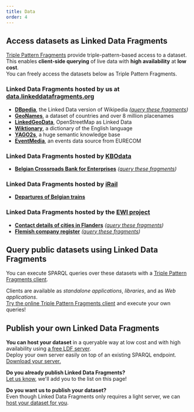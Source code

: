 ```yaml
---
title: Data
order: 4
---
```


## Access datasets as Linked Data Fragments
[Triple Pattern Fragments](/concept/#tpf)
provide triple-pattern-based access to a dataset.
<br>
This enables **client-side querying** of live data with **high availability** at **low cost**.
<br>
You can freely access the datasets below as Triple Pattern Fragments.

### Linked Data Fragments hosted by us at [data.linkeddatafragments.org](http://data.linkeddatafragments.org/)

  - **[DBpedia](http://data.linkeddatafragments.org/dbpedia)**, the Linked Data version of Wikipedia
    _([query these fragments](http://client.linkeddatafragments.org/))_
  - **[GeoNames](http://data.linkeddatafragments.org/geonames)**, a dataset of countries and over 8 million placenames
  - **[LinkedGeoData](http://data.linkeddatafragments.org/linkedgeodata)**, OpenStreetMap as Linked Data
  - **[Wiktionary](http://data.linkeddatafragments.org/wiktionary)**, a dictionary of the English language
  - **[YAGO2s](http://data.linkeddatafragments.org/yago2s)**, a huge semantic knowledge base
  - **[EventMedia](http://data.linkeddatafragments.org/eventmedia?object=http%3A%2F%2Flinkedevents.org%2Fontology%2FEvent)**, an events data source from EURECOM


### Linked Data Fragments hosted by [KBOdata](http://kbodata.be/)

  - **[Belgian Crossroads Bank for Enterprises](http://data.kbodata.be/fragments)**
    _([query these fragments](http://client.linkeddatafragments.org/#startFragment=http%3A%2F%2Fdata.kbodata.be%2Ffragments))_

### Linked Data Fragments hosted by [iRail](https://hello.irail.be/)

  - **[Departures of Belgian trains](http://archive.irail.be/irail?predicate=http%3A%2F%2Fsemweb.mmlab.be%2Fns%2Frplod%2FscheduledDepartureTime)**

### Linked Data Fragments hosted by the [EWI project](http://ewi.mmlab.be/)

  - **[Contact details of cities in Flanders](ewi.mmlab.be/cd/all)**
    _([query these fragments](http://ewi.mmlab.be/query/#startFragment=http%3A%2F%2Fewi.mmlab.be%2Fcd%2Fall))_
  - **[Flemish company register](ewi.mmlab.be/ba/all)**
    _([query these fragments](http://ewi.mmlab.be/query/#startFragment=http%3A%2F%2Fewi.mmlab.be%2Fba%2Fall))_


## Query public datasets using Linked Data Fragments

You can execute SPARQL queries over these datasets with a [Triple Pattern Fragments client](/software/).

Clients are available as _standalone applications_, _libraries_, and as _Web applications_.
<br>
[Try the online Triple Pattern Fragments client](http://client.linkeddatafragments.org/)
and execute your own queries!

## Publish your own Linked Data Fragments
**You can host your dataset** in a queryable way at low cost and with high availability
using [a free LDF server](/software/#server).
<br>
Deploy your own server easily
on top of an existing SPARQL endpoint.
[Download your server.](/software/#server)

**Do you already publish Linked Data Fragments?**
<br>
[Let us know](mailto:ruben.verborgh@ugent.be?subject=I%20publish%20Linked%20Data%20Fragments), we'll add you to the list on this page!

**Do you want us to publish your dataset?**
<br>
Even though Linked Data Fragments only requires a light server,
we can [host your dataset for you](mailto:ruben.verborgh@ugent.be?subject=Host%20my%20dataset).
